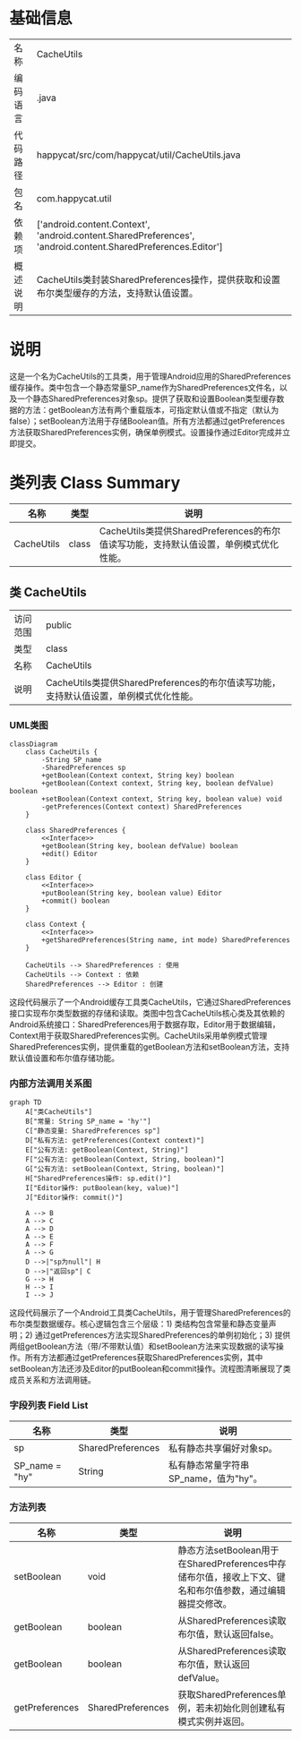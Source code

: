# 基础信息

|      |      |
|------|------|
| 名称 | CacheUtils |
| 编码语言 | .java |
| 代码路径 | happycat/src/com/happycat/util/CacheUtils.java |
| 包名 | com.happycat.util |
| 依赖项 | ['android.content.Context', 'android.content.SharedPreferences', 'android.content.SharedPreferences.Editor'] |
| 概述说明 | CacheUtils类封装SharedPreferences操作，提供获取和设置布尔类型缓存的方法，支持默认值设置。 |

# 说明

这是一个名为CacheUtils的工具类，用于管理Android应用的SharedPreferences缓存操作。类中包含一个静态常量SP_name作为SharedPreferences文件名，以及一个静态SharedPreferences对象sp。提供了获取和设置Boolean类型缓存数据的方法：getBoolean方法有两个重载版本，可指定默认值或不指定（默认为false）；setBoolean方法用于存储Boolean值。所有方法都通过getPreferences方法获取SharedPreferences实例，确保单例模式。设置操作通过Editor完成并立即提交。

# 类列表 Class Summary

| 名称   | 类型  | 说明 |
|-------|------|-------------|
| CacheUtils | class | CacheUtils类提供SharedPreferences的布尔值读写功能，支持默认值设置，单例模式优化性能。 |



## 类 CacheUtils

|      |      |
|------|------|
| 访问范围 | public |
| 类型 | class |
| 名称 | CacheUtils |
| 说明 | CacheUtils类提供SharedPreferences的布尔值读写功能，支持默认值设置，单例模式优化性能。 |


### UML类图

```mermaid
classDiagram
    class CacheUtils {
        -String SP_name
        -SharedPreferences sp
        +getBoolean(Context context, String key) boolean
        +getBoolean(Context context, String key, boolean defValue) boolean
        +setBoolean(Context context, String key, boolean value) void
        -getPreferences(Context context) SharedPreferences
    }

    class SharedPreferences {
        <<Interface>>
        +getBoolean(String key, boolean defValue) boolean
        +edit() Editor
    }

    class Editor {
        <<Interface>>
        +putBoolean(String key, boolean value) Editor
        +commit() boolean
    }

    class Context {
        <<Interface>>
        +getSharedPreferences(String name, int mode) SharedPreferences
    }

    CacheUtils --> SharedPreferences : 使用
    CacheUtils --> Context : 依赖
    SharedPreferences --> Editor : 创建
```

这段代码展示了一个Android缓存工具类CacheUtils，它通过SharedPreferences接口实现布尔类型数据的存储和读取。类图中包含CacheUtils核心类及其依赖的Android系统接口：SharedPreferences用于数据存取，Editor用于数据编辑，Context用于获取SharedPreferences实例。CacheUtils采用单例模式管理SharedPreferences实例，提供重载的getBoolean方法和setBoolean方法，支持默认值设置和布尔值存储功能。


### 内部方法调用关系图

```mermaid
graph TD
    A["类CacheUtils"]
    B["常量: String SP_name = 'hy'"]
    C["静态变量: SharedPreferences sp"]
    D["私有方法: getPreferences(Context context)"]
    E["公有方法: getBoolean(Context, String)"]
    F["公有方法: getBoolean(Context, String, boolean)"]
    G["公有方法: setBoolean(Context, String, boolean)"]
    H["SharedPreferences操作: sp.edit()"]
    I["Editor操作: putBoolean(key, value)"]
    J["Editor操作: commit()"]

    A --> B
    A --> C
    A --> D
    A --> E
    A --> F
    A --> G
    D -->|"sp为null"| H
    D -->|"返回sp"| C
    G --> H
    H --> I
    I --> J
```

这段代码展示了一个Android工具类CacheUtils，用于管理SharedPreferences的布尔类型数据缓存。核心逻辑包含三个层级：1) 类结构包含常量和静态变量声明；2) 通过getPreferences方法实现SharedPreferences的单例初始化；3) 提供两组getBoolean方法（带/不带默认值）和setBoolean方法来实现数据的读写操作。所有方法都通过getPreferences获取SharedPreferences实例，其中setBoolean方法还涉及Editor的putBoolean和commit操作。流程图清晰展现了类成员关系和方法调用链。

### 字段列表 Field List

| 名称  | 类型  | 说明 |
|-------|-------|------|
| sp | SharedPreferences | 私有静态共享偏好对象sp。 |
| SP_name = "hy" | String | 私有静态常量字符串SP_name，值为"hy"。 |

### 方法列表

| 名称  | 类型  | 说明 |
|-------|-------|------|
| setBoolean | void | 静态方法setBoolean用于在SharedPreferences中存储布尔值，接收上下文、键名和布尔值参数，通过编辑器提交修改。 |
| getBoolean | boolean | 从SharedPreferences读取布尔值，默认返回false。 |
| getBoolean | boolean | 从SharedPreferences读取布尔值，默认返回defValue。 |
| getPreferences | SharedPreferences | 获取SharedPreferences单例，若未初始化则创建私有模式实例并返回。 |




